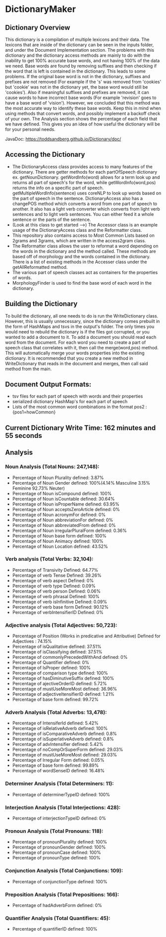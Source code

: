 # DictionaryMaker
## Dictionary Overview
 This dictionary is a compilation of multiple lexicons and their data. The lexicons that are inside of the dictionary can be seen in the inputs folder, and under the Document Implementation section. The problems with this dictionary and the dictionary access methods are mainly to do with the inability to get 100% accurate base words, and not having 100% of the data we need. Base words are found by removing suffixes and then checking if the word that is left is contained in the dictionary. This leads to some problems. If the original base word is not in the dictionary, suffixes and prefixes are not removed (For example if the 's' was removed from 'cookies' but 'cookie' was not in the dictionary yet, the base word would still be 'cookies'). Also if meaningful suffixes and prefixes are removed, it can cause words to have incorrect base words (For example 'revision' goes to have a base word of 'vision'). However, we concluded that this method was the most accurate way to identify these base words. Keep this in mind when using methods that convert words, and possibly implement a backoff check of your own. The Analysis section shows the percentage of each field that we have defined. This gives you an idea of how useful the dictionary will be for your personal needs.

 JavaDoc: https://toddsandberg.github.io/Dictionary/doc/
## Accessing the Dictionary
- The DictionaryAccess class provides access to many features of the dictionary. There are getter methods for each partOfSpeech dictionary ex. getNounDictionary. getWordInfo(word) allows for a term look up and returns all part of speech's for the word, while getWordInfo(word,pos) returns the info on a specific part of speech. getMultipleWordInfo(sentence) uses coreNLP to look up words based on the part of speech in the sentence. DictionaryAccess also has a changePOS method which converts a word from one part of speech to another. It also has a light verb converter which converts from light verb sentences and to light verb sentences. You can either feed it a whole sentence or the parts of the sentence.
- (Look at this class to get started -->) The Accessor class is an example usage of the DictionaryAccess class and the Reformatter class.
- This repository also contains access to Most Common Lists based on 2grams and 3grams, which are written in the access2gram class.
- The Reformatter class allows the user to reformat a word depending on the words in the dictionary and the method called. These methods are based off of morphology and the words contained in the dictionary. There is a list of existing methods in the Accesser class under the getAllReformatted method.
- The various part of speech classes act as containers for the properties of words.
- MorphologyFinder is used to find the base word of each word in the dictionary.
## Building the Dictionary
To build the dictionary, all one needs to do is run the WriteDictionary class. However, this is usually unnecessary, since the dictionary comes prebuilt in the form of HashMaps and tsvs in the output's folder. The only times you would need to rebuild the dictionary is if the files got corrupted, or you wanted to add a document to it. To add a document you should read each word from the document. For each word you need to create a part of speech class that correlates with it, then call the merge(word,pos) method. This will automatically merge your words properties into the existing dictionary. It is recommended that you create a new method in WriteDictionary that reads in the document and merges, then call said method from the main.
## Document Output Formats:
- tsv files for each part of speech with words and their properties
- serialized dictionary HashMap's for each part of speech
- Lists of the most common word combinations in the format pos2 : {pos1=howCommon}
## Current Dictionary Write Time: 162 minutes and 55 seconds
## Analysis
### Noun Analysis (Total Nouns: 247,148):
- Percentage of Noun Plurality defined: 3.87%
- Percentage of Noun Gender defined: 100%(4.14% Masculine 3.15% Feminine 92.73% Neuter)
- Percentage of Noun isCompound defined: 100%
- Percentage of Noun isCountable defined: 30.64%
- Percentage of Noun isProperName defined: 63.95%
- Percentage of Noun acceptsZeroArticle defined: 0%
- Percentage of Noun acronymFor defined: 0%
- Percentage of Noun abbreviationFor defined: 0%
- Percentage of Noun abbreviatedFrom defined: 0%
- Percentage of Noun irregularPluralForm defined: 0.36%
- Percentage of Noun base form defined: 100%
- Percentage of Noun Animacy defined: 100%
- Percentage of Noun Location defined: 43.52%
### Verb analysis (Total Verbs: 32,104):
- Percentage of Transivity Defined: 64.77%
- Percentage of verb Tense Defined: 39.26%
- Percentage of verb aspect Defined: 0%
- Percentage of verb type Defined: 0.09%
- Percentage of verb person Defined: 0.06%
- Percentage of verb phrasal Defined: 100%
- Percentage of verb isInfinitive Defined: 0.09%
- Percentage of verb base form Defined: 90.12%
- Percentage of verbIntensifierID Defined: 0%
### Adjective analysis (Total Adjectives: 50,723):
- Percentage of Position (Works in predicative and Attributive) Defined for Adjectives : 74.15%
- Percentage of isQualitative defined: 37.51%
- Percentage of isClassifying defined: 37.51%
- Percentage of commonlyPrecededWithAnd defined: 0%
- Percentage of Quantifier defined: 0%
- Percentage of IsProper defined: 100%
- Percentage of comparison type defined: 100%
- Percentage of hasDiminutiveSuffix defined: 100%
- Percentage of ajectiveOrderID defined: 5.72%
- Percentage of mustUseMoreMost defined: 36.96%
- Percentage of adjectiveItensifierID defined: 1.21%
- Percentage of base form defined: 99.72%
### Adverb Analysis (Total Adverbs: 13,478): 
- Percentage of IntensiferId defined: 5.42%
- Percentage of isRelativeAdverb defined: 100%
- Percentage of isComparativeAdverb defined: 0.8%
- Percentage of isSuperlativeAdverb defined: 0.8%
- Percentage of advIntensifier defined: 5.42%
- Percentage of noCompOrSuperForm defined: 29.03%
- Percentage of mustUseMoreMost defined: 29.03%
- Percentage of Irregular Form defined: 0.05%
- Percentage of base form defined: 99.89%
- Percentage of wordSenseID defined: 16.48%
### Determiner Analysis (Total Determiners: 11): 
- Percentage of determinerTypeID defined: 100%
### Interjection Analysis (Total Interjections: 428): 
- Percentage of interjectionTypeID defined: 0%
### Pronoun Analysis (Total Pronouns: 118): 
- Percentage of pronounPlurality defined: 100%
- Percentage of pronounGender defined: 100%
- Percentage of pronounCase defined: 100%
- Percentage of pronounType defined: 100%
### Conjunction Analysis (Total Conjunctions: 109): 
- Percentage of conjunctionType defined: 100%
### Preposition Analysis (Total Prepositions: 166): 
- Percentage of hadAdverbForm defined: 0%
### Quantifier Analysis (Total Quantifiers: 45): 
- Percentage of quantifierID defined: 100%
